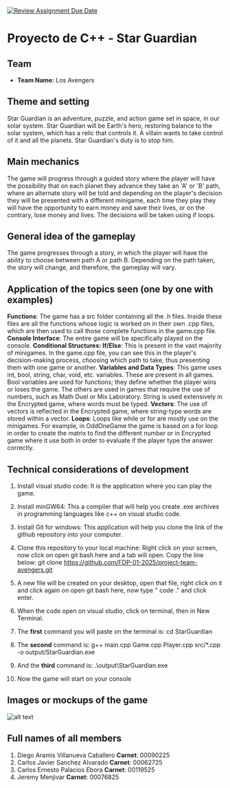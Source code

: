 [![Review Assignment Due Date](https://classroom.github.com/assets/deadline-readme-button-22041afd0340ce965d47ae6ef1cefeee28c7c493a6346c4f15d667ab976d596c.svg)](https://classroom.github.com/a/mi1WNrHU)
# Proyecto de C++ - Star Guardian

## Team
- **Team Name:** Los Avengers

## Theme and setting
Star Guardian is an adventure, puzzle, and action game set in space, in our solar system. Star Guardian will be Earth's hero, restoring balance to the solar system, which has a relic that controls it. A villain wants to take control of it and all the planets. Star Guardian's duty is to stop him.


## Main mechanics
The game will progress through a guided story where the player will have the possibility that on each planet they advance they take an 'A' or 'B' path, where an alternate story will be told and depending on the player's decision they will be presented with a different minigame, each time they play they will have the opportunity to earn money and save their lives, or on the contrary, lose money and lives. The decisions will be taken using if loops.


## General idea of ​​the gameplay
The game progresses through a story, in which the player will have the ability to choose between path A or path B. Depending on the path taken, the story will change, and therefore, the gameplay will vary.

## Application of the topics seen (one by one with examples)
**Functions**: The game has a src folder containing all the .h files. Inside these files are all the functions whose logic is worked on in their own .cpp files, which are then used to call those complete functions in the game.cpp file.
**Console Interface**: The entire game will be specifically played on the console.
**Conditional Structures: If/Else**: This is present in the vast majority of minigames. In the game.cpp file, you can see this in the player's decision-making process, choosing which path to take, thus presenting them with one game or another.
**Variables and Data Types**: This game uses int, bool, string, char, void, etc. variables. These are present in all games. Bool variables are used for functions; they define whether the player wins or loses the game.
The others are used in games that require the use of numbers, such as Math Duel or Mix Laboratory. String is used extensively in the Encrypted game, where words must be typed.
**Vectors**: The use of vectors is reflected in the Encrypted game, where string-type words are stored within a vector.
**Loops**: Loops like while or for are mostly use on the minigames. For example, in OddOneGame the game is based on a for loop in order to create the matrix to find the different number or in Encrypted game where it use both in order to evaluate if the player type the answer correctly.

## Technical considerations of development
1. Install visual studio code: It is the application where you can play the game.

2. Install minGW64: This a compiler that will help you create .exe archives in programming languages like c++ on visual studio code.

3. Install Git for windows: This application will help you clone the link of the github repository into your computer.

4. Clone this repository to your local machine: Right click on your screen, now click on open git bash here and a tab will open. Copy the line below:
git clone https://github.com/FDP-01-2025/project-team-avengers.git

5. A new file will be created on your desktop, open that file, right click on it and click again on open git bash here, now type " code ." and click enter.

5. When the code open on visual studio, click on terminal, then in New Terminal.

6. The **first** command you will paste on the terminal is:
cd StarGuardian

7. The **second** command is:
g++ main.cpp Game.cpp Player.cpp src/*.cpp -o output/StarGuardian.exe

8. And the **third** command is:
.\output\StarGuardian.exe

9. Now the game will start on your console

## Images or mockups of the game
![alt text](Mockup.jpg)

## Full names of all members
1. Diego Aramis Villanueva Caballero 
   **Carnet**: 00090225
2. Carlos Javier Sanchez Alvarado
   **Carnet**: 00062725
3. Carlos Ernesto Palacios Ebora
   **Carnet**: 00119525
4. Jeremy Menjivar 
   **Carnet**: 00076825
